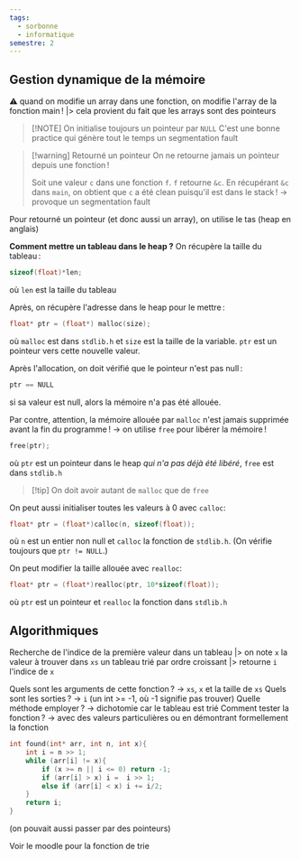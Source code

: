 ```yaml
---
tags:
  - sorbonne
  - informatique
semestre: 2
---
```

## Gestion dynamique de la mémoire
⚠ quand on modifie un array dans une fonction, on modifie l'array de la fonction main !
|> cela provient du fait que les arrays sont des pointeurs

> [!NOTE] On initialise toujours un pointeur par `NULL`
> C'est une bonne practice qui génère tout le temps un segmentation fault

> [!warning] Retourné un pointeur
> On ne retourne jamais un pointeur depuis une fonction !
> 
> Soit une valeur `c` dans une fonction `f`. `f` retourne `&c`. En récupérant `&c` dans `main`, on obtient que `c` a été clean puisqu'il est dans le stack !
> -> provoque un segmentation fault

Pour retourné un pointeur (et donc aussi un array), on utilise le tas (heap en anglais)

**Comment mettre un tableau dans le heap ?**
On récupère la taille du tableau :
```c
sizeof(float)*len;
```
où `len` est la taille du tableau

Après, on récupère l'adresse dans le heap pour le mettre :
```c
float* ptr = (float*) malloc(size);
```
où `malloc` est dans `stdlib.h` et `size` est la taille de la variable.
`ptr` est un pointeur vers cette nouvelle valeur.

Après l'allocation, on doit vérifié que le pointeur n'est pas null :
```c
ptr == NULL
```
si sa valeur est null, alors la mémoire n'a pas été allouée.

Par contre, attention, la mémoire allouée par `malloc` n'est jamais supprimée avant la fin du programme !
-> on utilise `free` pour libérer la mémoire !
```c
free(ptr);
```
où `ptr` est un pointeur dans le heap *qui n'a pas déjà été libéré*, `free` est dans `stdlib.h`

> [!tip] On doit avoir autant de `malloc` que de `free`

On peut aussi initialiser toutes les valeurs à 0 avec `calloc`:
```c
float* ptr = (float*)calloc(n, sizeof(float));
```
où `n` est un entier non null et `calloc` la fonction de `stdlib.h`.
(On vérifie toujours que `ptr != NULL`.)

On peut modifier la taille allouée avec `realloc`:
```c
float* ptr = (float*)realloc(ptr, 10*sizeof(float));
```
où `ptr` est un pointeur et `realloc` la fonction dans `stdlib.h`
## Algorithmiques
Recherche de l'indice de la première valeur dans un tableau
|> on note `x` la valeur à trouver dans `xs` un tableau trié par ordre croissant
|> retourne `i` l'indice de `x`

Quels sont les arguments de cette fonction ? -> `xs`, `x` et la taille de `xs`
Quels sont les sorties ? -> `i` (un int >= -1, où -1 signifie pas trouver)
Quelle méthode employer ? -> dichotomie car le tableau est trié
Comment tester la fonction ? -> avec des valeurs particulières ou en démontrant formellement la fonction
```c
int found(int* arr, int n, int x){
	int i = n >> 1;
	while (arr[i] != x){
		if (x >= n || i <= 0) return -1;
		if (arr[i] > x) i =  i >> 1;
		else if (arr[i] < x) i += i/2;
	}
	return i;
}
```
(on pouvait aussi passer par des pointeurs)

Voir le moodle pour la fonction de trie